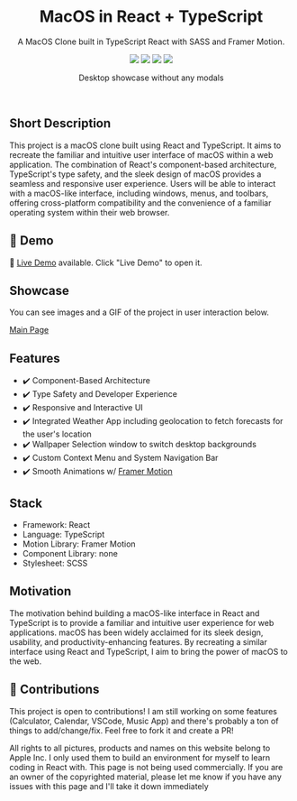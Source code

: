 <div align="center">
 
<h1 align="center">MacOS in React + TypeScript</h1>
<p align="center">A MacOS Clone built in TypeScript React with SASS and Framer Motion.</p>

![](https://img.shields.io/badge/contributors-1-white)
![](https://img.shields.io/badge/commits-60-white)
![](https://img.shields.io/badge/test%20coverage-96%25-brightgreen)
![](https://img.shields.io/badge/open%20source-true-brightgreen)


</div>

<p align="center">
  Desktop showcase without any modals
</p>
<br />

## Short Description
This project is a macOS clone built using React and TypeScript. It aims to recreate the familiar and intuitive user interface of macOS within a web application. The combination of React's component-based architecture, TypeScript's type safety, and the sleek design of macOS provides a seamless and responsive user experience. Users will be able to interact with a macOS-like interface, including windows, menus, and toolbars, offering cross-platform compatibility and the convenience of a familiar operating system within their web browser.


## 🔴 Demo
🧪 [Live Demo](https://wolfgunblood.github.io/macos/) available. Click "Live Demo" to open it.

## Showcase
You can see images and a GIF of the project in user interaction below. 

[Main Page](./Screenshot1.png) 

## Features
- ✔️ Component-Based Architecture
- ✔️ Type Safety and Developer Experience
- ✔️ Responsive and Interactive UI
- ✔️ Integrated Weather App including geolocation to fetch forecasts for the user's location
- ✔️ Wallpaper Selection window to switch desktop backgrounds
- ✔️ Custom Context Menu and System Navigation Bar
- ✔️ Smooth Animations w/ [Framer Motion](https://github.com/framer/motion)

## Stack
- Framework: React
- Language: TypeScript
- Motion Library: Framer Motion
- Component Library: none
- Stylesheet: SCSS

## Motivation
The motivation behind building a macOS-like interface in React and TypeScript is to provide a familiar and intuitive user experience for web applications. macOS has been widely acclaimed for its sleek design, usability, and productivity-enhancing features. By recreating a similar interface using React and TypeScript, I aim to bring the power of macOS to the web.

## 🤝 Contributions
This project is open to contributions! I am still working on some features (Calculator, Calendar, VSCode, Music App) and there's probably a ton of things to add/change/fix. Feel free to fork it and create a PR!


All rights to all pictures, products and names on this website belong to Apple Inc. I only used them to build an environment for myself to learn coding in React with. This page is not being used commercially. If you are an owner of the copyrighted material, please let me know if you have any issues with this page and I'll take it down immediately